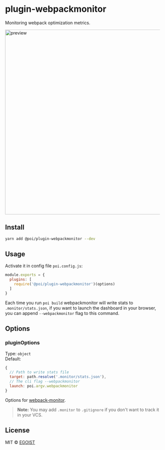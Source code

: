 # plugin-webpackmonitor

Monitoring webpack optimization metrics.

<img src="https://i.loli.net/2017/10/18/59e70bd31a3cc.png" width="600" alt="preview">

## Install

```bash
yarn add @poi/plugin-webpackmonitor --dev
```

## Usage

Activate it in config file `poi.config.js`:

```js
module.exports = {
  plugins: [
    require('@poi/plugin-webpackmonitor')(options)
  ]
}
```

Each time you run `poi build` webpackmonitor will write stats to `.monitor/stats.json`, if you want to launch the dashboard in your browser, you can append `--webpackmonitor` flag to this command.

## Options

### pluginOptions

Type: `object`<br>
Default:

```js
{
  // Path to write stats file
  target: path.resolve('.monitor/stats.json'),
  // The cli flag --webpackmonitor
  launch: poi.argv.webpackmonitor
}
```

Options for [webpack-monitor](https://github.com/webpackmonitor/webpackmonitor).

> **Note:** You may add `.monitor` to `.gitignore` if you don't want to track it in your VCS.

## License

MIT &copy; [EGOIST](https://github.com/egoist)
